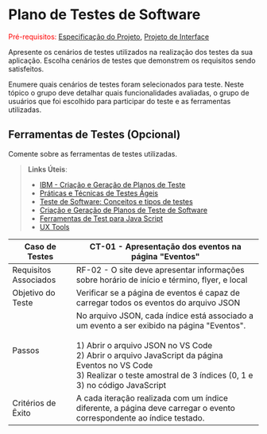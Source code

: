 # Plano de Testes de Software

<span style="color:red">Pré-requisitos: <a href="2-Especificação do Projeto.md"> Especificação do Projeto</a></span>, <a href="3-Projeto de Interface.md"> Projeto de Interface</a>

Apresente os cenários de testes utilizados na realização dos testes da sua aplicação. Escolha cenários de testes que demonstrem os requisitos sendo satisfeitos.

Enumere quais cenários de testes foram selecionados para teste. Neste tópico o grupo deve detalhar quais funcionalidades avaliadas, o grupo de usuários que foi escolhido para participar do teste e as ferramentas utilizadas.
 
## Ferramentas de Testes (Opcional)

Comente sobre as ferramentas de testes utilizadas.
 
> **Links Úteis**:
> - [IBM - Criação e Geração de Planos de Teste](https://www.ibm.com/developerworks/br/local/rational/criacao_geracao_planos_testes_software/index.html)
> - [Práticas e Técnicas de Testes Ágeis](http://assiste.serpro.gov.br/serproagil/Apresenta/slides.pdf)
> -  [Teste de Software: Conceitos e tipos de testes](https://blog.onedaytesting.com.br/teste-de-software/)
> - [Criação e Geração de Planos de Teste de Software](https://www.ibm.com/developerworks/br/local/rational/criacao_geracao_planos_testes_software/index.html)
> - [Ferramentas de Test para Java Script](https://geekflare.com/javascript-unit-testing/)
> - [UX Tools](https://uxdesign.cc/ux-user-research-and-user-testing-tools-2d339d379dc7)

|Caso de Testes|CT-01 - Apresentação dos eventos na página "Eventos"|
|-|-|
|Requisitos Associados|RF-02 - O site deve apresentar informações sobre horário de início e término, flyer, e local|
|Objetivo do Teste|Verificar se a página de eventos é capaz de carregar todos os eventos do arquivo JSON|
|Passos|No arquivo JSON, cada índice está associado a um evento a ser exibido na página "Eventos".<br><br>1) Abrir o arquivo JSON no VS Code<br>2) Abrir o arquivo JavaScript da página Eventos no VS Code<br>3) Realizar o teste amostral de 3 índices (0, 1 e 3) no código JavaScript |
|Critérios de Êxito|A cada iteração realizada com um índice diferente, a página deve carregar o evento correspondente ao índice testado.|
